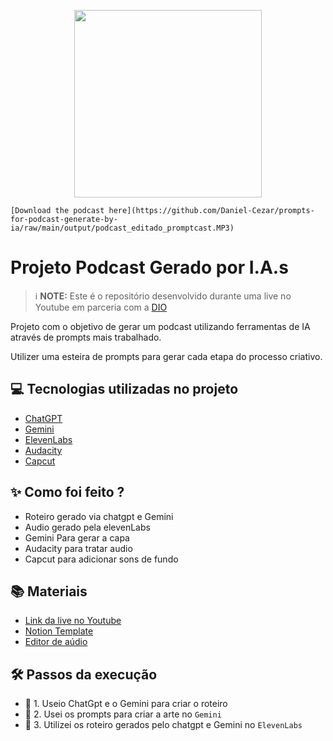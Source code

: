 <p align="center">
<img 
    src=".github/assets/cover.png"
    width="300"
/>
</p>

    [Download the podcast here](https://github.com/Daniel-Cezar/prompts-for-podcast-generate-by-ia/raw/main/output/podcast_editado_promptcast.MP3)

# Projeto Podcast Gerado por I.A.s


 > ℹ️ **NOTE:** Este é o repositório desenvolvido durante uma live no Youtube em parceria com a [DIO](https://dio.me)

Projeto com o objetivo de gerar um podcast utilizando ferramentas de IA através de prompts mais trabalhado.

Utilizer uma esteira de prompts para gerar cada etapa do processo criativo.

## 💻 Tecnologias utilizadas no projeto

- [ChatGPT](https://chat.openai.com/) 
- [Gemini](https://www.gemini.com/)
- [ElevenLabs](https://beta.elevenlabs.io/)
- [Audacity](https://www.audacityteam.org/)
- [Capcut](https://www.capcut.com/pt-br/)

## ✨ Como foi feito ?

- Roteiro gerado via chatgpt e Gemini
- Audio gerado pela elevenLabs
- Gemini Para gerar a capa
- Audacity para tratar audio
- Capcut para adicionar sons de fundo

## 📚 Materiais

- [Link da live no Youtube](https://www.youtube.com)
- [Notion Template](https://helpful-jump-17b.notion.site/PAS-Podcast-AI-Studio-210489e15d7a4a73b743bb159e45d06f?pvs=4)
- [Editor de aúdio](https://www.capcut.com/editor?from_page=landing_page&__action_from=picture_V%C3%ADdeos%20profissionais%20em%20minutos,%20n%C3%A3o%20em%20horas.)


## 🛠️ Passos da execução

- 🤖 1. Useio ChatGpt e o Gemini para criar o roteiro
- 🤖 2. Usei os prompts para criar a arte no `Gemini`
- 🤖 3. Utilizei os roteiro gerados pelo chatgpt e Gemini no  `ElevenLabs`
